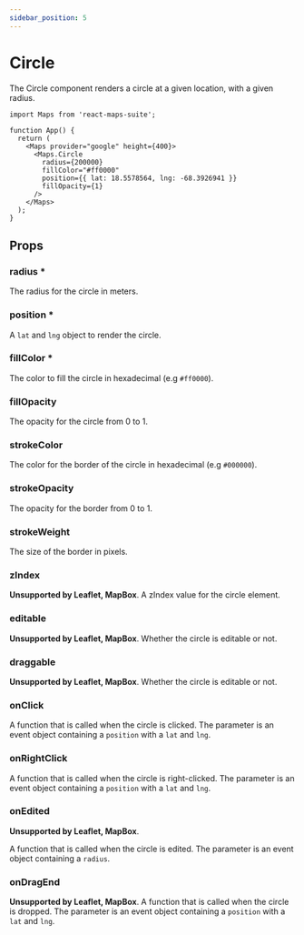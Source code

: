 ```yaml
---
sidebar_position: 5
---
```


# Circle

The Circle component renders a circle at a given location, with a given radius.

```tsx
import Maps from 'react-maps-suite';

function App() {
  return (
    <Maps provider="google" height={400}>
      <Maps.Circle
        radius={200000}
        fillColor="#ff0000"
        position={{ lat: 18.5578564, lng: -68.3926941 }}
        fillOpacity={1}
      />
    </Maps>
  );
}
```

## Props

### radius *
The radius for the circle in meters.

### position *
A `lat` and `lng` object to render the circle.

### fillColor *
The color to fill the circle in hexadecimal (e.g `#ff0000`).

### fillOpacity
The opacity for the circle from 0 to 1.

### strokeColor
The color for the border of the circle in hexadecimal (e.g `#000000`).

### strokeOpacity
The opacity for the border from 0 to 1.

### strokeWeight
The size of the border in pixels.

### zIndex
**Unsupported by Leaflet, MapBox**.
A zIndex value for the circle element.

### editable
**Unsupported by Leaflet, MapBox**.
Whether the circle is editable or not.

### draggable
**Unsupported by Leaflet, MapBox**.
Whether the circle is editable or not.

### onClick
A function that is called when the circle is clicked. The parameter is an event object containing a `position` with a `lat` and `lng`.

### onRightClick
A function that is called when the circle is right-clicked. The parameter is an event object containing a `position` with a `lat` and `lng`.

### onEdited
**Unsupported by Leaflet, MapBox**.

A function that is called when the circle is edited. The parameter is an event object containing a `radius`.

### onDragEnd
**Unsupported by Leaflet, MapBox**.
A function that is called when the circle is dropped. The parameter is an event object containing a `position` with a `lat` and `lng`.
